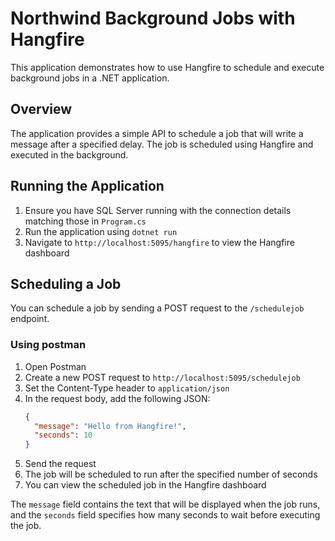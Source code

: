 # Northwind Background Jobs with Hangfire

This application demonstrates how to use Hangfire to schedule and execute background jobs in a .NET application.

## Overview

The application provides a simple API to schedule a job that will write a message after a specified delay. The job is scheduled using Hangfire and executed in the background.

## Running the Application

1. Ensure you have SQL Server running with the connection details matching those in `Program.cs`
2. Run the application using `dotnet run`
3. Navigate to `http://localhost:5095/hangfire` to view the Hangfire dashboard

## Scheduling a Job

You can schedule a job by sending a POST request to the `/schedulejob` endpoint.

### Using postman
1. Open Postman
2. Create a new POST request to `http://localhost:5095/schedulejob`
3. Set the Content-Type header to `application/json`
4. In the request body, add the following JSON:
   ```json
   {
     "message": "Hello from Hangfire!",
     "seconds": 10
   }
   ```
5. Send the request
6. The job will be scheduled to run after the specified number of seconds
7. You can view the scheduled job in the Hangfire dashboard

The `message` field contains the text that will be displayed when the job runs, and the `seconds` field specifies how many seconds to wait before executing the job.

